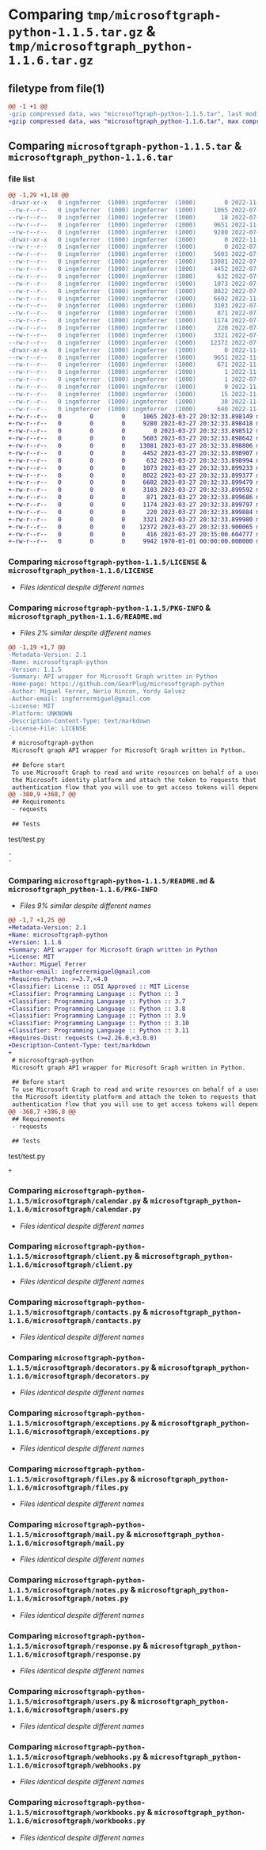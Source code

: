 # Comparing `tmp/microsoftgraph-python-1.1.5.tar.gz` & `tmp/microsoftgraph_python-1.1.6.tar.gz`

## filetype from file(1)

```diff
@@ -1 +1 @@
-gzip compressed data, was "microsoftgraph-python-1.1.5.tar", last modified: Thu Nov 17 23:06:52 2022, max compression
+gzip compressed data, was "microsoftgraph_python-1.1.6.tar", max compression
```

## Comparing `microsoftgraph-python-1.1.5.tar` & `microsoftgraph_python-1.1.6.tar`

### file list

```diff
@@ -1,29 +1,18 @@
-drwxr-xr-x   0 ingmferrer  (1000) ingmferrer  (1000)        0 2022-11-17 23:06:52.772945 microsoftgraph-python-1.1.5/
--rw-r--r--   0 ingmferrer  (1000) ingmferrer  (1000)     1065 2022-07-01 14:50:34.000000 microsoftgraph-python-1.1.5/LICENSE
--rw-r--r--   0 ingmferrer  (1000) ingmferrer  (1000)       18 2022-07-01 14:50:34.000000 microsoftgraph-python-1.1.5/MANIFEST.in
--rw-r--r--   0 ingmferrer  (1000) ingmferrer  (1000)     9651 2022-11-17 23:06:52.772945 microsoftgraph-python-1.1.5/PKG-INFO
--rw-r--r--   0 ingmferrer  (1000) ingmferrer  (1000)     9280 2022-07-01 14:50:34.000000 microsoftgraph-python-1.1.5/README.md
-drwxr-xr-x   0 ingmferrer  (1000) ingmferrer  (1000)        0 2022-11-17 23:06:52.772945 microsoftgraph-python-1.1.5/microsoftgraph/
--rw-r--r--   0 ingmferrer  (1000) ingmferrer  (1000)        0 2022-07-01 14:50:34.000000 microsoftgraph-python-1.1.5/microsoftgraph/__init__.py
--rw-r--r--   0 ingmferrer  (1000) ingmferrer  (1000)     5603 2022-07-01 15:10:16.000000 microsoftgraph-python-1.1.5/microsoftgraph/calendar.py
--rw-r--r--   0 ingmferrer  (1000) ingmferrer  (1000)    13081 2022-07-01 14:50:34.000000 microsoftgraph-python-1.1.5/microsoftgraph/client.py
--rw-r--r--   0 ingmferrer  (1000) ingmferrer  (1000)     4452 2022-07-01 14:50:34.000000 microsoftgraph-python-1.1.5/microsoftgraph/contacts.py
--rw-r--r--   0 ingmferrer  (1000) ingmferrer  (1000)      632 2022-07-01 14:50:34.000000 microsoftgraph-python-1.1.5/microsoftgraph/decorators.py
--rw-r--r--   0 ingmferrer  (1000) ingmferrer  (1000)     1073 2022-07-01 14:50:34.000000 microsoftgraph-python-1.1.5/microsoftgraph/exceptions.py
--rw-r--r--   0 ingmferrer  (1000) ingmferrer  (1000)     8022 2022-07-01 14:50:34.000000 microsoftgraph-python-1.1.5/microsoftgraph/files.py
--rw-r--r--   0 ingmferrer  (1000) ingmferrer  (1000)     6602 2022-11-17 23:06:30.000000 microsoftgraph-python-1.1.5/microsoftgraph/mail.py
--rw-r--r--   0 ingmferrer  (1000) ingmferrer  (1000)     3103 2022-07-01 14:50:34.000000 microsoftgraph-python-1.1.5/microsoftgraph/notes.py
--rw-r--r--   0 ingmferrer  (1000) ingmferrer  (1000)      871 2022-07-01 14:50:34.000000 microsoftgraph-python-1.1.5/microsoftgraph/response.py
--rw-r--r--   0 ingmferrer  (1000) ingmferrer  (1000)     1174 2022-07-01 14:50:34.000000 microsoftgraph-python-1.1.5/microsoftgraph/users.py
--rw-r--r--   0 ingmferrer  (1000) ingmferrer  (1000)      220 2022-07-01 14:50:34.000000 microsoftgraph-python-1.1.5/microsoftgraph/utils.py
--rw-r--r--   0 ingmferrer  (1000) ingmferrer  (1000)     3321 2022-07-01 15:10:16.000000 microsoftgraph-python-1.1.5/microsoftgraph/webhooks.py
--rw-r--r--   0 ingmferrer  (1000) ingmferrer  (1000)    12372 2022-07-01 14:50:34.000000 microsoftgraph-python-1.1.5/microsoftgraph/workbooks.py
-drwxr-xr-x   0 ingmferrer  (1000) ingmferrer  (1000)        0 2022-11-17 23:06:52.772945 microsoftgraph-python-1.1.5/microsoftgraph_python.egg-info/
--rw-r--r--   0 ingmferrer  (1000) ingmferrer  (1000)     9651 2022-11-17 23:06:52.000000 microsoftgraph-python-1.1.5/microsoftgraph_python.egg-info/PKG-INFO
--rw-r--r--   0 ingmferrer  (1000) ingmferrer  (1000)      671 2022-11-17 23:06:52.000000 microsoftgraph-python-1.1.5/microsoftgraph_python.egg-info/SOURCES.txt
--rw-r--r--   0 ingmferrer  (1000) ingmferrer  (1000)        1 2022-11-17 23:06:52.000000 microsoftgraph-python-1.1.5/microsoftgraph_python.egg-info/dependency_links.txt
--rw-r--r--   0 ingmferrer  (1000) ingmferrer  (1000)        1 2022-07-01 15:09:51.000000 microsoftgraph-python-1.1.5/microsoftgraph_python.egg-info/not-zip-safe
--rw-r--r--   0 ingmferrer  (1000) ingmferrer  (1000)        9 2022-11-17 23:06:52.000000 microsoftgraph-python-1.1.5/microsoftgraph_python.egg-info/requires.txt
--rw-r--r--   0 ingmferrer  (1000) ingmferrer  (1000)       15 2022-11-17 23:06:52.000000 microsoftgraph-python-1.1.5/microsoftgraph_python.egg-info/top_level.txt
--rw-r--r--   0 ingmferrer  (1000) ingmferrer  (1000)       38 2022-11-17 23:06:52.772945 microsoftgraph-python-1.1.5/setup.cfg
--rw-r--r--   0 ingmferrer  (1000) ingmferrer  (1000)      640 2022-11-17 23:06:46.000000 microsoftgraph-python-1.1.5/setup.py
+-rw-r--r--   0        0        0     1065 2023-03-27 20:32:33.898149 microsoftgraph_python-1.1.6/LICENSE
+-rw-r--r--   0        0        0     9280 2023-03-27 20:32:33.898418 microsoftgraph_python-1.1.6/README.md
+-rw-r--r--   0        0        0        0 2023-03-27 20:32:33.898512 microsoftgraph_python-1.1.6/microsoftgraph/__init__.py
+-rw-r--r--   0        0        0     5603 2023-03-27 20:32:33.898642 microsoftgraph_python-1.1.6/microsoftgraph/calendar.py
+-rw-r--r--   0        0        0    13081 2023-03-27 20:32:33.898806 microsoftgraph_python-1.1.6/microsoftgraph/client.py
+-rw-r--r--   0        0        0     4452 2023-03-27 20:32:33.898907 microsoftgraph_python-1.1.6/microsoftgraph/contacts.py
+-rw-r--r--   0        0        0      632 2023-03-27 20:32:33.898994 microsoftgraph_python-1.1.6/microsoftgraph/decorators.py
+-rw-r--r--   0        0        0     1073 2023-03-27 20:32:33.899233 microsoftgraph_python-1.1.6/microsoftgraph/exceptions.py
+-rw-r--r--   0        0        0     8022 2023-03-27 20:32:33.899377 microsoftgraph_python-1.1.6/microsoftgraph/files.py
+-rw-r--r--   0        0        0     6602 2023-03-27 20:32:33.899479 microsoftgraph_python-1.1.6/microsoftgraph/mail.py
+-rw-r--r--   0        0        0     3103 2023-03-27 20:32:33.899592 microsoftgraph_python-1.1.6/microsoftgraph/notes.py
+-rw-r--r--   0        0        0      871 2023-03-27 20:32:33.899686 microsoftgraph_python-1.1.6/microsoftgraph/response.py
+-rw-r--r--   0        0        0     1174 2023-03-27 20:32:33.899797 microsoftgraph_python-1.1.6/microsoftgraph/users.py
+-rw-r--r--   0        0        0      220 2023-03-27 20:32:33.899884 microsoftgraph_python-1.1.6/microsoftgraph/utils.py
+-rw-r--r--   0        0        0     3321 2023-03-27 20:32:33.899980 microsoftgraph_python-1.1.6/microsoftgraph/webhooks.py
+-rw-r--r--   0        0        0    12372 2023-03-27 20:32:33.900065 microsoftgraph_python-1.1.6/microsoftgraph/workbooks.py
+-rw-r--r--   0        0        0      416 2023-03-27 20:35:00.604777 microsoftgraph_python-1.1.6/pyproject.toml
+-rw-r--r--   0        0        0     9942 1970-01-01 00:00:00.000000 microsoftgraph_python-1.1.6/PKG-INFO
```

### Comparing `microsoftgraph-python-1.1.5/LICENSE` & `microsoftgraph_python-1.1.6/LICENSE`

 * *Files identical despite different names*

### Comparing `microsoftgraph-python-1.1.5/PKG-INFO` & `microsoftgraph_python-1.1.6/README.md`

 * *Files 2% similar despite different names*

```diff
@@ -1,19 +1,7 @@
-Metadata-Version: 2.1
-Name: microsoftgraph-python
-Version: 1.1.5
-Summary: API wrapper for Microsoft Graph written in Python
-Home-page: https://github.com/GearPlug/microsoftgraph-python
-Author: Miguel Ferrer, Nerio Rincon, Yordy Gelvez
-Author-email: ingferrermiguel@gmail.com
-License: MIT
-Platform: UNKNOWN
-Description-Content-Type: text/markdown
-License-File: LICENSE
-
 # microsoftgraph-python
 Microsoft graph API wrapper for Microsoft Graph written in Python.
 
 ## Before start
 To use Microsoft Graph to read and write resources on behalf of a user, your app must get an access token from
 the Microsoft identity platform and attach the token to requests that it sends to Microsoft Graph. The exact
 authentication flow that you will use to get access tokens will depend on the kind of app you are developing and
@@ -380,9 +368,7 @@
 ## Requirements
 - requests
 
 ## Tests
 ```
 test/test.py
 ```
-
-
```

### Comparing `microsoftgraph-python-1.1.5/README.md` & `microsoftgraph_python-1.1.6/PKG-INFO`

 * *Files 9% similar despite different names*

```diff
@@ -1,7 +1,25 @@
+Metadata-Version: 2.1
+Name: microsoftgraph-python
+Version: 1.1.6
+Summary: API wrapper for Microsoft Graph written in Python
+License: MIT
+Author: Miguel Ferrer
+Author-email: ingferrermiguel@gmail.com
+Requires-Python: >=3.7,<4.0
+Classifier: License :: OSI Approved :: MIT License
+Classifier: Programming Language :: Python :: 3
+Classifier: Programming Language :: Python :: 3.7
+Classifier: Programming Language :: Python :: 3.8
+Classifier: Programming Language :: Python :: 3.9
+Classifier: Programming Language :: Python :: 3.10
+Classifier: Programming Language :: Python :: 3.11
+Requires-Dist: requests (>=2.26.0,<3.0.0)
+Description-Content-Type: text/markdown
+
 # microsoftgraph-python
 Microsoft graph API wrapper for Microsoft Graph written in Python.
 
 ## Before start
 To use Microsoft Graph to read and write resources on behalf of a user, your app must get an access token from
 the Microsoft identity platform and attach the token to requests that it sends to Microsoft Graph. The exact
 authentication flow that you will use to get access tokens will depend on the kind of app you are developing and
@@ -368,7 +386,8 @@
 ## Requirements
 - requests
 
 ## Tests
 ```
 test/test.py
 ```
+
```

### Comparing `microsoftgraph-python-1.1.5/microsoftgraph/calendar.py` & `microsoftgraph_python-1.1.6/microsoftgraph/calendar.py`

 * *Files identical despite different names*

### Comparing `microsoftgraph-python-1.1.5/microsoftgraph/client.py` & `microsoftgraph_python-1.1.6/microsoftgraph/client.py`

 * *Files identical despite different names*

### Comparing `microsoftgraph-python-1.1.5/microsoftgraph/contacts.py` & `microsoftgraph_python-1.1.6/microsoftgraph/contacts.py`

 * *Files identical despite different names*

### Comparing `microsoftgraph-python-1.1.5/microsoftgraph/decorators.py` & `microsoftgraph_python-1.1.6/microsoftgraph/decorators.py`

 * *Files identical despite different names*

### Comparing `microsoftgraph-python-1.1.5/microsoftgraph/exceptions.py` & `microsoftgraph_python-1.1.6/microsoftgraph/exceptions.py`

 * *Files identical despite different names*

### Comparing `microsoftgraph-python-1.1.5/microsoftgraph/files.py` & `microsoftgraph_python-1.1.6/microsoftgraph/files.py`

 * *Files identical despite different names*

### Comparing `microsoftgraph-python-1.1.5/microsoftgraph/mail.py` & `microsoftgraph_python-1.1.6/microsoftgraph/mail.py`

 * *Files identical despite different names*

### Comparing `microsoftgraph-python-1.1.5/microsoftgraph/notes.py` & `microsoftgraph_python-1.1.6/microsoftgraph/notes.py`

 * *Files identical despite different names*

### Comparing `microsoftgraph-python-1.1.5/microsoftgraph/response.py` & `microsoftgraph_python-1.1.6/microsoftgraph/response.py`

 * *Files identical despite different names*

### Comparing `microsoftgraph-python-1.1.5/microsoftgraph/users.py` & `microsoftgraph_python-1.1.6/microsoftgraph/users.py`

 * *Files identical despite different names*

### Comparing `microsoftgraph-python-1.1.5/microsoftgraph/webhooks.py` & `microsoftgraph_python-1.1.6/microsoftgraph/webhooks.py`

 * *Files identical despite different names*

### Comparing `microsoftgraph-python-1.1.5/microsoftgraph/workbooks.py` & `microsoftgraph_python-1.1.6/microsoftgraph/workbooks.py`

 * *Files identical despite different names*

